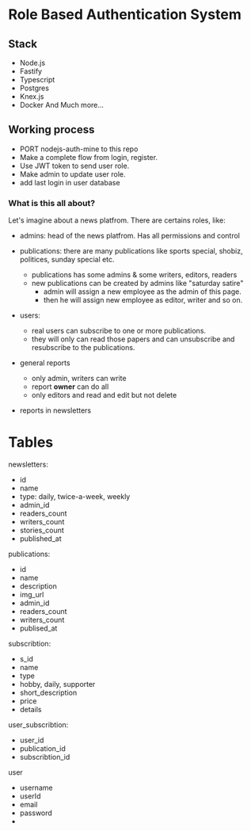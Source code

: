 # Role Based Authentication System

## Stack

- Node.js
- Fastify
- Typescript
- Postgres
- Knex.js
- Docker
  And Much more...

## Working process

- PORT nodejs-auth-mine to this repo
- Make a complete flow from login, register.
- Use JWT token to send user role.
- Make admin to update user role.
- add last login in user database

### What is this all about?

Let's imagine about a news platfrom. There are certains roles, like:

- admins: head of the news platfrom. Has all permissions and control
- publications: there are many publications like sports special, shobiz, politices, sunday special etc.
  - publications has some admins & some writers, editors, readers
  - new publications can be created by admins like "saturday satire"
    - admin will assign a new employee as the admin of this page.
    - then he will assign new employee as editor, writer and so on.

- users:

  - real users can subscribe to one or more publications.
  - they will only can read those papers and can unsubscribe and resubscribe to the publications.

- general reports
  - only admin, writers can write
  - report **owner** can do all
  - only editors and read and edit but not delete
- reports in newsletters

# Tables

newsletters:

- id
- name
- type: daily, twice-a-week, weekly
- admin_id
- readers_count
- writers_count
- stories_count
- published_at

publications:

- id
- name
- description
- img_url
- admin_id
- readers_count
- writers_count
- publised_at

subscribtion:

- s_id
- name
- type
- hobby, daily, supporter
- short_description
- price
- details

user_subscribtion:

- user_id
- publication_id
- subscribtion_id

user
- username
- userId
- email
- password
- 
